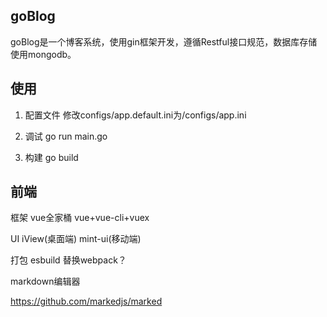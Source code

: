 ## goBlog

goBlog是一个博客系统，使用gin框架开发，遵循Restful接口规范，数据库存储使用mongodb。



## 使用
1. 配置文件 修改configs/app.default.ini为/configs/app.ini

2. 调试  go run main.go

3. 构建  go build



## 前端 

框架 vue全家桶 vue+vue-cli+vuex

UI iView(桌面端) mint-ui(移动端)

打包 esbuild 替换webpack？

markdown编辑器 

https://github.com/markedjs/marked



